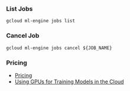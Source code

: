 ### List Jobs
~~~~
gcloud ml-engine jobs list
~~~~

### Cancel Job
~~~~
gcloud ml-engine jobs cancel ${JOB_NAME}
~~~~


### Pricing
- [Pricing](https://cloud.google.com/ml-engine/docs/pricing#ml-units)
- [Using GPUs for Training Models in the Cloud](https://cloud.google.com/ml-engine/docs/tensorflow/using-gpus)

